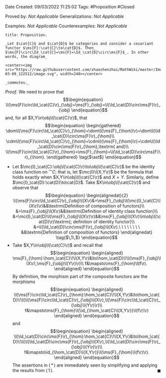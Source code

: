 <br />
<br />

Date Created: 09/03/2022 11:25:02
Tags: #Proposition #Closed 

Proved by: _Not Applicable_
Generalizations: _Not Applicable_

Examples: _Not Applicable_
Counterexamples: _Not Applicable_

``` ad-Proposition
title: Proposition.

_Let $\cat{C}$ and $\cat{D}$ be categories and consider a covariant functor $\ms{F}:\cat{C}\to\cat{D}$. Then_ $\ms{F}\circ\Id_\cat{C}=\ms{F}=\Id_\cat{D}\circ\ms{F}$_. In other words, the diagram_

<center><img src="https://raw.githubusercontent.com/zhaoshenzhai/MathWiki/master/Images/2022-03-09_122512/image.svg", width=240></center>

_commutes._

```

_Proof_. We need to prove that
$$\begin{equation}
    \l(\ms{F}\circ\Id_\cat{C}\r)_{\obj}=\ms{F}_{\obj}=\l(\Id_\cat{D}\circ\ms{F}\r)_{\obj}
\end{equation}$$
and, for all $X,Y\in\obj\l(\cat{C}\r)$, that
$$\begin{equation}
    \begin{gathered}
        \dom\l(\ms{F}\circ\Id_\cat{C}\r)_{\hom}=\dom\l(\ms{F}_{\hom}\r)=\dom\l(\Id_\cat{D}\circ\ms{F}\r)_{\hom}\\
        \cdm\l(\ms{F}\circ\Id_\cat{C}\r)_{\hom}=\cdm\l(\ms{F}_{\hom}\r)=\cdm\l(\Id_\cat{D}\circ\ms{F}\r)_{\hom},\textrm{ and}\\
        \l(\ms{F}\circ\Id_\cat{C}\r)_{\hom}=\ms{F}_{\hom}=\l(\Id_\cat{D}\circ\ms{F}\r)_{\hom}.
    \end{gathered}
    \tag{$\ast$}
\end{equation}$$
* Let $\mc{I}_\cat{C}:\obj\l(\cat{C}\r)\to\obj\l(\cat{C}\r)$ be the identity class function on $\cat{C}$; that is, let $\mc{I}\l(X,Y\r)$ be the formula that holds exactly when $X,Y\in\obj\l(\cat{C}\r)$ and $X=Y$. Similarly, define $\mc{I}_\cat{D}:\cat{D}\to\cat{D}$. Take $X\in\obj\l(\cat{C}\r)$ and observe that
$$\begin{equation}
    \begin{alignedat}{2}
        \l(\ms{F}\circ\Id_\cat{C}\r)_{\obj}\l(X\r)&=\ms{F}_{\obj}\l(\mc{I}_\cat{C}\l(X\r)\r)&&\textrm{Definition of composition of functors}\\
        &=\ms{F}_{\obj}\l(X\r)&&\textrm{Definition of identity class function}\\
        &=\mc{I}_\cat{D}\l(\ms{F}_{\obj}\l(X\r)\r)&&\ms{F}_{\obj}\l(X\r)\in\obj\l(\cat{D}\r)\textrm{; definition of identity functor}\\
        &=\l(\Id_\cat{D}\circ\ms{F}\r)_{\obj}\l(X\r).\ \ \ \ \ \ \ \ &&\textrm{Definition of composition of functors}
    \end{alignedat}
    \tag{$\,1\,$}
\end{equation}$$
* Take $X,Y\in\obj\l(\cat{C}\r)$ and recall that
$$\begin{equation}
    \begin{aligned}
        \ms{F}_{\hom}:\hom_\cat{C}\!\l(X,Y\r)&\to\hom_\cat{D}\!\l(\ms{F}_{\obj}\l(X\r),\ms{F}_{\obj}\l(Y\r)\r)\\
        f&\mapsto\ms{F}_{\hom}\l(f\r).
    \end{aligned}
\end{equation}$$
By definition, the morphism part of the composite functors are the morphisms
$$\begin{equation}
    \begin{aligned}
        \l(\ms{F}\circ\Id_\cat{C}\r)_{\hom}:\hom_\cat{C}\!\l(X,Y\r)&\to\hom_\cat{D}\!\l(\l(\ms{F}\circ\Id_\cat{C}\r)_{\obj}\l(X\r),\l(\ms{F}\circ\Id_\cat{C}\r)_{\obj}\l(Y\r)\r)\\
        f&\mapsto\ms{F}_{\hom}\l(\id_{\hom_\cat{C}\l(X,Y\r)}\l(f\r)\r)
    \end{aligned}
\end{equation}$$
and
$$\begin{equation}
    \begin{aligned}
        \l(\Id_\cat{D}\circ\ms{F}\r)_{\hom}:\hom_\cat{C}\!\l(X,Y\r)&\to\hom_\cat{D}\!\l(\l(\Id_\cat{D}\circ\ms{F}\r)_{\obj}\l(X\r),\l(\Id_\cat{D}\circ\ms{F}\r)_{\obj}\l(Y\r)\r)\\
        f&\mapsto\id_{\hom_\cat{D}\l(X,Y\r)}\l(\ms{F}_{\hom}\l(f\r)\r).
    \end{aligned}
\end{equation}$$
The assertions in ($\,\ast\,$) are immediately seen by simplifying and applying the results from ($\,1\,$).<span style="float:right;">$\blacksquare$</span>
